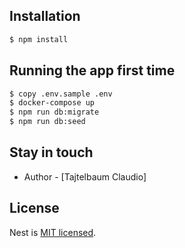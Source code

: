 ## Installation

```bash
$ npm install
```

## Running the app first time

```bash
$ copy .env.sample .env 
$ docker-compose up
$ npm run db:migrate
$ npm run db:seed
```
## Stay in touch

- Author - [Tajtelbaum Claudio]

## License

Nest is [MIT licensed](LICENSE).

